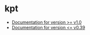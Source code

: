 # kpt

- [Documentation for version >= v1.0](https://kpt.dev/)
- [Documentation for version <= v0.39](https://googlecontainertools.github.io/kpt/)

